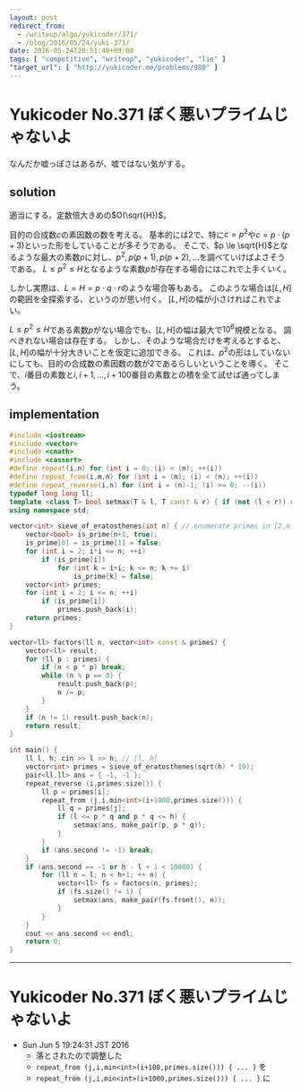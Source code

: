 ```yaml
---
layout: post
redirect_from:
  - /writeup/algo/yukicoder/371/
  - /blog/2016/05/24/yuki-371/
date: 2016-05-24T20:51:40+09:00
tags: [ "competitive", "writeup", "yukicoder", "lie" ]
"target_url": [ "http://yukicoder.me/problems/980" ]
---
```


# Yukicoder No.371 ぼく悪いプライムじゃないよ

なんだか嘘っぽさはあるが、嘘ではない気がする。

## solution

適当にする。定数倍大きめの$O(\sqrt{H})$。

目的の合成数$c$の素因数の数を考える。
基本的には$2$で、特に$c = p^2$や$c = p \cdot (p + 3)$といった形をしていることが多そうである。
そこで、$p \le \sqrt{H}$となるような最大の素数$p$に対し、$p^2, p (p + 1), p (p + 2), \dots$を調べていけばよさそうである。
$L \le p^2 \le H$となるような素数$p$が存在する場合にはこれで上手くいく。

しかし実際は、$L = H = p \cdot q \cdot r$のような場合等もある。
このような場合は$[L,H]$の範囲を全探索する、というのが思い付く。
$[L,H]$の幅が小さければこれでよい。

$L \le p^2 \le H$である素数$p$がない場合でも、$[L,H]$の幅は最大で$10^6$規模となる。
調べきれない場合は存在する。
しかし、そのような場合だけを考えるとすると、$[L,H]$の幅が十分大きいことを仮定に追加できる。
これは、$p^2$の形はしていないにしても、目的の合成数の素因数の数が$2$であるらしいということを導く。
そこで、$i$番目の素数と$i,i+1,\dots,i+100$番目の素数との積を全て試せば通ってしまう。

## implementation

``` c++
#include <iostream>
#include <vector>
#include <cmath>
#include <cassert>
#define repeat(i,n) for (int i = 0; (i) < (n); ++(i))
#define repeat_from(i,m,n) for (int i = (m); (i) < (n); ++(i))
#define repeat_reverse(i,n) for (int i = (n)-1; (i) >= 0; --(i))
typedef long long ll;
template <class T> bool setmax(T & l, T const & r) { if (not (l < r)) return false; l = r; return true; }
using namespace std;

vector<int> sieve_of_eratosthenes(int n) { // enumerate primes in [2,n] with O(n log log n)
    vector<bool> is_prime(n+1, true);
    is_prime[0] = is_prime[1] = false;
    for (int i = 2; i*i <= n; ++i)
        if (is_prime[i])
            for (int k = i+i; k <= n; k += i)
                is_prime[k] = false;
    vector<int> primes;
    for (int i = 2; i <= n; ++i)
        if (is_prime[i])
            primes.push_back(i);
    return primes;
}

vector<ll> factors(ll n, vector<int> const & primes) {
    vector<ll> result;
    for (ll p : primes) {
        if (n < p * p) break;
        while (n % p == 0) {
            result.push_back(p);
            n /= p;
        }
    }
    if (n != 1) result.push_back(n);
    return result;
}

int main() {
    ll l, h; cin >> l >> h; // [l, h]
    vector<int> primes = sieve_of_eratosthenes(sqrt(h) * 10);
    pair<ll,ll> ans = { -1, -1 };
    repeat_reverse (i,primes.size()) {
        ll p = primes[i];
        repeat_from (j,i,min<int>(i+1000,primes.size())) {
            ll q = primes[j];
            if (l <= p * q and p * q <= h) {
                setmax(ans, make_pair(p, p * q));
            }
        }
        if (ans.second != -1) break;
    }
    if (ans.second == -1 or h - l + 1 < 10000) {
        for (ll n = l; n < h+1; ++ n) {
            vector<ll> fs = factors(n, primes);
            if (fs.size() != 1) {
                setmax(ans, make_pair(fs.front(), n));
            }
        }
    }
    cout << ans.second << endl;
    return 0;
}
```

---

# Yukicoder No.371 ぼく悪いプライムじゃないよ

-   Sun Jun  5 19:24:31 JST 2016
    -   落とされたので調整した
    -   `repeat_from (j,i,min<int>(i+100,primes.size())) { ... }` を
    -   `repeat_from (j,i,min<int>(i+1000,primes.size())) { ... }` に
